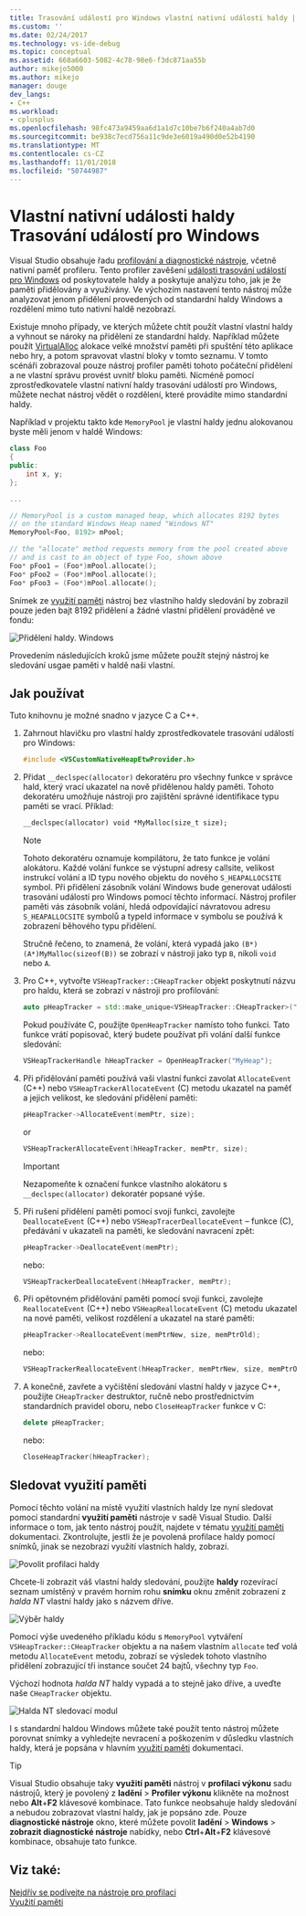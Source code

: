 ```yaml
---
title: Trasování událostí pro Windows vlastní nativní události haldy | Dokumentace Microsoftu
ms.custom: ''
ms.date: 02/24/2017
ms.technology: vs-ide-debug
ms.topic: conceptual
ms.assetid: 668a6603-5082-4c78-98e6-f3dc871aa55b
author: mikejo5000
ms.author: mikejo
manager: douge
dev_langs:
- C++
ms.workload:
- cplusplus
ms.openlocfilehash: 98fc473a9459aa6d1a1d7c10be7b6f240a4ab7d0
ms.sourcegitcommit: be938c7ecd756a11c9de3e6019a490d0e52b4190
ms.translationtype: MT
ms.contentlocale: cs-CZ
ms.lasthandoff: 11/01/2018
ms.locfileid: "50744987"
---
```

# <a name="custom-native-etw-heap-events"></a>Vlastní nativní události haldy Trasování událostí pro Windows

Visual Studio obsahuje řadu [profilování a diagnostické nástroje](../profiling/profiling-feature-tour.md), včetně nativní paměť profileru.  Tento profiler zavěšení [události trasování událostí pro Windows](/windows-hardware/drivers/devtest/event-tracing-for-windows--etw-) od poskytovatele haldy a poskytuje analýzu toho, jak je že paměti přidělovány a využívány.  Ve výchozím nastavení tento nástroj může analyzovat jenom přidělení provedených od standardní haldy Windows a rozdělení mimo tuto nativní haldě nezobrazí.

Existuje mnoho případy, ve kterých můžete chtít použít vlastní vlastní haldy a vyhnout se nároky na přidělení ze standardní haldy.  Například můžete použít [VirtualAlloc](https://msdn.microsoft.com/library/windows/desktop/aa366887(v=vs.85).aspx) alokace velké množství paměti při spuštění této aplikace nebo hry, a potom spravovat vlastní bloky v tomto seznamu.  V tomto scénáři zobrazoval pouze nástroj profiler paměti tohoto počáteční přidělení a ne vlastní správu provést uvnitř bloku paměti.  Nicméně pomocí zprostředkovatele vlastní nativní haldy trasování událostí pro Windows, můžete nechat nástroj vědět o rozdělení, které provádíte mimo standardní haldy.

Například v projektu takto kde `MemoryPool` je vlastní haldy jednu alokovanou byste měli jenom v haldě Windows:

```cpp
class Foo
{
public:
    int x, y;
};

...

// MemoryPool is a custom managed heap, which allocates 8192 bytes 
// on the standard Windows Heap named "Windows NT"
MemoryPool<Foo, 8192> mPool;

// the "allocate" method requests memory from the pool created above
// and is cast to an object of type Foo, shown above
Foo* pFoo1 = (Foo*)mPool.allocate();
Foo* pFoo2 = (Foo*)mPool.allocate();
Foo* pFoo3 = (Foo*)mPool.allocate();
```

Snímek ze [využití paměti](../profiling/memory-usage.md) nástroj bez vlastního haldy sledování by zobrazil pouze jeden bajt 8192 přidělení a žádné vlastní přidělení prováděné ve fondu:

![Přidělení haldy. Windows](media/heap-example-windows-heap.png)

Provedením následujících kroků jsme můžete použít stejný nástroj ke sledování usgae paměti v haldě naši vlastní.

## <a name="how-to-use"></a>Jak používat

Tuto knihovnu je možné snadno v jazyce C a C++.

1. Zahrnout hlavičku pro vlastní haldy zprostředkovatele trasování událostí pro Windows:

   ```cpp
   #include <VSCustomNativeHeapEtwProvider.h>
   ```

1. Přidat `__declspec(allocator)` dekoratéru pro všechny funkce v správce hald, který vrací ukazatel na nově přidělenou haldy paměti.  Tohoto dekoratéru umožňuje nástroji pro zajištění správné identifikace typu paměti se vrací.  Příklad:

   ```cpp
   __declspec(allocator) void *MyMalloc(size_t size);
   ```
   
   > [!NOTE]
   > Tohoto dekoratéru oznamuje kompilátoru, že tato funkce je volání alokátoru.  Každé volání funkce se výstupní adresy callsite, velikost instrukcí volání a ID typu nového objektu do nového `S_HEAPALLOCSITE` symbol.  Při přidělení zásobník volání Windows bude generovat události trasování událostí pro Windows pomocí těchto informací.  Nástroj profiler paměti vás zásobník volání, hledá odpovídající návratovou adresu `S_HEAPALLOCSITE` symbolů a typeId informace v symbolu se používá k zobrazení běhového typu přidělení.
   >
   > Stručně řečeno, to znamená, že volání, která vypadá jako `(B*)(A*)MyMalloc(sizeof(B))` se zobrazí v nástroji jako typ `B`, nikoli `void` nebo `A`.

1. Pro C++, vytvořte `VSHeapTracker::CHeapTracker` objekt poskytnutí názvu pro haldu, která se zobrazí v nástroji pro profilování:

   ```cpp
   auto pHeapTracker = std::make_unique<VSHeapTracker::CHeapTracker>("MyCustomHeap");
   ```

   Pokud používáte C, použijte `OpenHeapTracker` namísto toho funkci.  Tato funkce vrátí popisovač, který budete používat při volání další funkce sledování:
  
   ```C
   VSHeapTrackerHandle hHeapTracker = OpenHeapTracker("MyHeap");
   ```

1. Při přidělování paměti používá vaši vlastní funkci zavolat `AllocateEvent` (C++) nebo `VSHeapTrackerAllocateEvent` (C) metodu ukazatel na paměť a jejich velikost, ke sledování přidělení paměti:

   ```cpp
   pHeapTracker->AllocateEvent(memPtr, size);
   ```

   or

   ```C
   VSHeapTrackerAllocateEvent(hHeapTracker, memPtr, size);
   ```

   > [!IMPORTANT]
   > Nezapomeňte k označení funkce vlastního alokátoru s `__declspec(allocator)` dekoratér popsané výše.

1. Při rušení přidělení paměti pomocí svoji funkci, zavolejte `DeallocateEvent` (C++) nebo `VSHeapTracerDeallocateEvent` – funkce (C), předávání v ukazateli na paměti, ke sledování navracení zpět:

   ```cpp
   pHeapTracker->DeallocateEvent(memPtr);
   ```

   nebo:

   ```C
   VSHeapTrackerDeallocateEvent(hHeapTracker, memPtr);
   ```

1. Při opětovném přidělování paměti pomocí svoji funkci, zavolejte `ReallocateEvent` (C++) nebo `VSHeapReallocateEvent` (C) metodu ukazatel na nové paměti, velikost rozdělení a ukazatel na staré paměti:

   ```cpp
   pHeapTracker->ReallocateEvent(memPtrNew, size, memPtrOld);
   ```

   nebo:

   ```C
   VSHeapTrackerReallocateEvent(hHeapTracker, memPtrNew, size, memPtrOld);
   ```

1. A konečně, zavřete a vyčištění sledování vlastní haldy v jazyce C++, použijte `CHeapTracker` destruktor, ručně nebo prostřednictvím standardních pravidel oboru, nebo `CloseHeapTracker` funkce v C:

   ```cpp
   delete pHeapTracker;
   ```

   nebo:

   ```C
   CloseHeapTracker(hHeapTracker);
   ```

## <a name="track-memory-usage"></a>Sledovat využití paměti
Pomocí těchto volání na místě využití vlastních haldy lze nyní sledovat pomocí standardní **využití paměti** nástroje v sadě Visual Studio.  Další informace o tom, jak tento nástroj použít, najdete v tématu [využití paměti](../profiling/memory-usage.md) dokumentaci. Zkontrolujte, jestli že je povolená profilace haldy pomocí snímků, jinak se nezobrazí využití vlastních haldy, zobrazí. 

![Povolit profilaci haldy](media/heap-enable-heap.png)

Chcete-li zobrazit váš vlastní haldy sledování, použijte **haldy** rozevírací seznam umístěný v pravém horním rohu **snímku** oknu změnit zobrazení z *halda NT* vlastní haldy jako s názvem dříve.

![Výběr haldy](media/heap-example-custom-heap.png)

Pomocí výše uvedeného příkladu kódu s `MemoryPool` vytváření `VSHeapTracker::CHeapTracker` objektu a na našem vlastním `allocate` teď volá metodu `AllocateEvent` metodu, zobrazí se výsledek tohoto vlastního přidělení zobrazující tři instance součet 24 bajtů, všechny typ `Foo`.

Výchozí hodnota *halda NT* haldy vypadá a to stejně jako dříve, a uveďte naše `CHeapTracker` objektu.

![Halda NT sledovací modul](media/heap-example-windows-heap.png)

I s standardní haldou Windows můžete také použít tento nástroj můžete porovnat snímky a vyhledejte nevracení a poškozením v důsledku vlastních haldy, která je popsána v hlavním [využití paměti](../profiling/memory-usage.md) dokumentaci.

> [!TIP]
> Visual Studio obsahuje taky **využití paměti** nástroj v **profilaci výkonu** sadu nástrojů, který je povolený z **ladění**  >   **Profiler výkonu** klikněte na možnost nebo **Alt**+**F2** klávesové kombinace.  Tato funkce neobsahuje haldy sledování a nebudou zobrazovat vlastní haldy, jak je popsáno zde.  Pouze **diagnostické nástroje** okno, které můžete povolit **ladění** > **Windows** > **zobrazit diagnostické nástroje**  nabídky, nebo **Ctrl**+**Alt**+**F2** klávesové kombinace, obsahuje tato funkce.

## <a name="see-also"></a>Viz také:
[Nejdřív se podívejte na nástroje pro profilaci](../profiling/profiling-feature-tour.md)  
[Využití paměti](../profiling/memory-usage.md)
